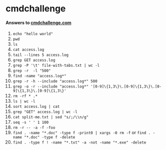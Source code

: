# cmdchallenge

#### Answers to [cmdchallenge.com](http://cmdchallenge.com)
1. ```echo "hello world"```
2. ```pwd```
3. ```ls```
4. ```cat access.log```
5. ```tail --lines 5 access.log```
6. ```grep GET access.log```
7. ```grep -P '\t' file-with-tabs.txt | wc -l```
8. ```grep -r  -l "500"```
9. ```find -name "access.log*"```
10. ```grep -r -h --include "access.log*" 500```
11. ```grep -o -r --include "access.log*" '[0-9]\{1,3\}\.[0-9]\{1,3\}\.[0-9]\{1,3\}\.[0-9]\{1,3\}'```
12. ```rm -rf * .*```
13. ```ls | wc -l```
14. ```sort access.log | cat```
15. ```grep "GET" access.log | wc -l```
16. ```cat split-me.txt | sed "s/;/\\n/g"```
17. ```seq -s ' ' 1 100```
18.  ```rm -r -- -a -f -foo```
19. ```find . -name "*.doc" -type f -print0 | xargs -0 rm -f```  or ```find . -name "*.doc" -type f -delete```
20. ```find . -type f ! -name "*.txt" -a -not -name "*.exe" -delete```

